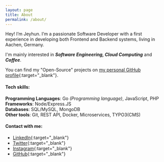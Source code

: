 ```yaml
---
layout: page
title: About
permalink: /about/
---
```


Hey! I’m Jeyhun. I’m a passionate Software Developer with a first experience in developing both Frontend and Backend systems, living in Aachen, Germany.

I'm mainly interested in ***Software Engineering, Cloud Computing*** and ***Coffee***.

You can find my "Open-Source" projects on [my personal GitHub profile](https://github.com/jeyhunr){:target="_blank"}.

#### Tech skills:
**Programming Languages**: Go *(Programming language)*, JavaScript, PHP <br>
**Frameworks**: Node/Express.JS <br>
**Databases**: SQL/MySQL, MongoDB <br>
**Other tools**: Git, REST API, Docker, Microservices, TYPO3(CMS)

#### Contact with me:

- [LinkedIn](https://www.linkedin.com/in/jeyhun-rahimli/){:target="_blank"}
- [Twitter](https://twitter.com/rahimlijeyhun){:target="_blank"}
- [Instagram](https://instagram.com/rahimlijeyhun){:target="_blank"}
- [GitHub](https://github.com/jeyhunr){:target="_blank"}


[jekyll-organization]: https://github.com/jekyll
